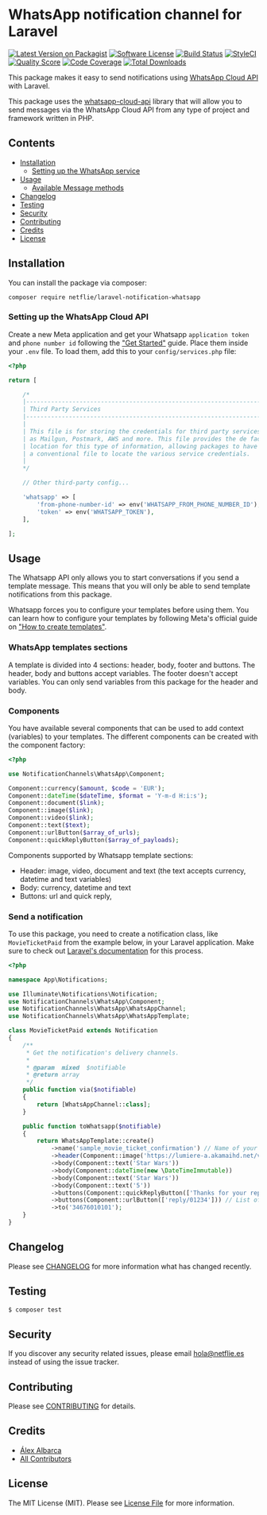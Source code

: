 
# WhatsApp notification channel for Laravel

[![Latest Version on Packagist](https://img.shields.io/packagist/v/netflie/laravel-notification-whatsapp.svg?style=flat-square)](https://packagist.org/packages/netflie/laravel-notification-whatsapp/)
[![Software License](https://img.shields.io/badge/license-MIT-brightgreen.svg?style=flat-square)](LICENSE.md)
[![Build Status](https://img.shields.io/github/workflow/status/netflie/laravel-notification-whatsapp/Tests.svg?style=flat-square)](https://github.com/netflie/laravel-notification-whatsapp/actions)
[![StyleCI](https://github.styleci.io/repos/576005059/shield)](hhttps://github.styleci.io/repos/576005059)
[![Quality Score](https://img.shields.io/scrutinizer/g/netflie/laravel-notification-whatsapp.svg?style=flat-square)](https://scrutinizer-ci.com/g/netflie/laravel-notification-whatsapp)
[![Code Coverage](https://img.shields.io/scrutinizer/coverage/g/netflie/laravel-notification-whatsapp/main.svg?style=flat-square)](https://scrutinizer-ci.com/g/netflie/laravel-notification-whatsapp?branch=main)
[![Total Downloads](https://img.shields.io/packagist/dt/netflie/laravel-notification-whatsapp.svg?style=flat-square)](https://packagist.org/packages/netflie/laravel-notification-whatsapp/)

This package makes it easy to send notifications using [WhatsApp Cloud API](https://developers.facebook.com/docs/whatsapp/cloud-api/) with Laravel.

This package uses the [whatsapp-cloud-api](https://github.com/netflie/whatsapp-cloud-api) library that will allow you to send messages via the WhatsApp Cloud API from any type of project and framework written in PHP.

## Contents

- [Installation](#installation)
	- [Setting up the WhatsApp service](#setting-up-the-WhatsApp-service)
- [Usage](#usage)
	- [Available Message methods](#available-message-methods)
- [Changelog](#changelog)
- [Testing](#testing)
- [Security](#security)
- [Contributing](#contributing)
- [Credits](#credits)
- [License](#license)


## Installation

You can install the package via composer:
```
composer require netflie/laravel-notification-whatsapp
```
### Setting up the WhatsApp Cloud API

Create a new Meta application and get your Whatsapp `application token` and `phone number id` following the ["Get Started"](https://developers.facebook.com/docs/whatsapp/cloud-api/get-started?locale=en_US#set-up-developer-assets) guide. Place them inside your `.env` file. To load them, add this to your `config/services.php` file:
```php
<?php

return [

    /*
    |--------------------------------------------------------------------------
    | Third Party Services
    |--------------------------------------------------------------------------
    |
    | This file is for storing the credentials for third party services such
    | as Mailgun, Postmark, AWS and more. This file provides the de facto
    | location for this type of information, allowing packages to have
    | a conventional file to locate the various service credentials.
    |
    */

    // Other third-party config...

    'whatsapp' => [
        'from-phone-number-id' => env('WHATSAPP_FROM_PHONE_NUMBER_ID'),
        'token' => env('WHATSAPP_TOKEN'),
    ],

];
```

## Usage

The Whatsapp API only allows you to start conversations if you send a template message. This means that you will only be able to send template notifications from this package.

Whatsapp forces you to configure your templates before using them. You can learn how to configure your templates by following Meta's official guide on ["How to create templates"](https://developers.facebook.com/docs/whatsapp/cloud-api/guides/send-message-templates).

### WhatsApp templates sections

A template is divided into 4 sections: header, body, footer and buttons. The header, body and buttons accept variables. The footer doesn't accept variables. You can only send variables from this package for the header and body.

### Components

You have available several components that can be used to add context (variables) to your templates. The different components can be created with the component factory:

```php
<?php

use NotificationChannels\WhatsApp\Component;

Component::currency($amount, $code = 'EUR');
Component::dateTime($dateTime, $format = 'Y-m-d H:i:s');
Component::document($link);
Component::image($link);
Component::video($link);
Component::text($text);
Component::urlButton($array_of_urls);
Component::quickReplyButton($array_of_payloads);
```
Components supported by Whatsapp template sections:

 - Header: image, video, document and text (the text accepts currency, datetime and text variables)
 - Body: currency, datetime and text
 - Buttons: url and quick reply, 

### Send a notification

To use this package, you need to create a notification class, like `MovieTicketPaid` from the example below, in your Laravel application. Make sure to check out [Laravel's documentation](https://laravel.com/docs/master/notifications) for this process.

```php
<?php

namespace App\Notifications;

use Illuminate\Notifications\Notification;
use NotificationChannels\WhatsApp\Component;
use NotificationChannels\WhatsApp\WhatsAppChannel;
use NotificationChannels\WhatsApp\WhatsAppTemplate;

class MovieTicketPaid extends Notification
{
    /**
     * Get the notification's delivery channels.
     *
     * @param  mixed  $notifiable
     * @return array
     */
    public function via($notifiable)
    {
        return [WhatsAppChannel::class];
    }

    public function toWhatsapp($notifiable)
    {
        return WhatsAppTemplate::create()
            ->name('sample_movie_ticket_confirmation') // Name of your configured template
            ->header(Component::image('https://lumiere-a.akamaihd.net/v1/images/image_c671e2ee.jpeg'))
            ->body(Component::text('Star Wars'))
            ->body(Component::dateTime(new \DateTimeImmutable))
            ->body(Component::text('Star Wars'))
            ->body(Component::text('5'))
            ->buttons(Component::quickReplyButton(['Thanks for your reply!']))
            ->buttons(Component::urlButton(['reply/01234'])) // List of url suffixes
            ->to('34676010101');
    }
}
```

## Changelog

Please see [CHANGELOG](CHANGELOG.md) for more information what has changed recently.

## Testing

``` bash
$ composer test
```

## Security

If you discover any security related issues, please email hola@netflie.es instead of using the issue tracker.

## Contributing

Please see [CONTRIBUTING](CONTRIBUTING.md) for details.

## Credits

- [Álex Albarca](https://github.com/netflie)
- [All Contributors](../../contributors)

## License

The MIT License (MIT). Please see [License File](LICENSE.md) for more information.
